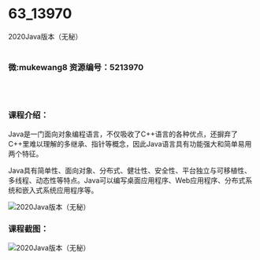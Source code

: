 # 63_13970
2020Java版本（无秘）
<br/></br>
<h3>微:mukewang8 资源编号：5213970</h3>
<br/></br>
<h3>课程介绍：</h3>
<p><a title="查看与 Java 相关的文章" target="_blank">Java</a>是一门面向对象编程语言，不仅吸收了C++语言的各种优点，还摒弃了C++里难以理解的多继承、指针等概念，因此Java语言具有功能强大和简单易用两个特征。</p>
<p>Java具有简单性、面向对象、分布式、健壮性、安全性、平台独立与可移植性、多线程、动态性等特点。Java可以编写桌面应用程序、Web应用程序、分布式系统和嵌入式系统应用程序等。</p>
<p><img src="https://www.ko996.com/wp-content/uploads/img/2020/06/1-89-300x214.png" alt="2020Java版本（无秘）"></p>
<div class="info-desc">
<h3>课程截图：</h3>
<p><img src="https://www.ko996.com/wp-content/uploads/img/2020/06/2-96.png" alt="2020Java版本（无秘）"></p>


			
</div>
